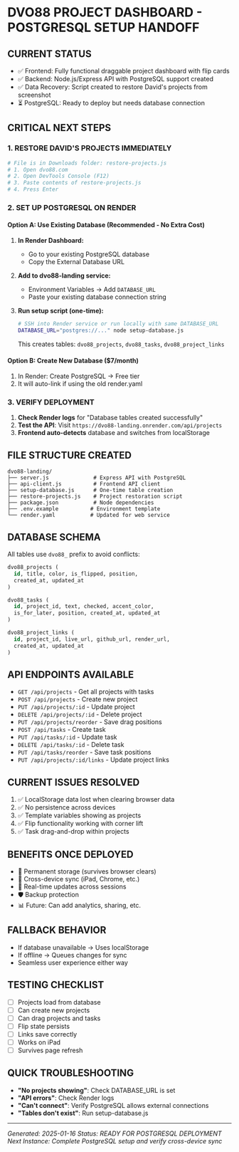 # DVO88 PROJECT DASHBOARD - POSTGRESQL SETUP HANDOFF

## CURRENT STATUS
- ✅ Frontend: Fully functional draggable project dashboard with flip cards
- ✅ Backend: Node.js/Express API with PostgreSQL support created
- ✅ Data Recovery: Script created to restore David's projects from screenshot
- ⏳ PostgreSQL: Ready to deploy but needs database connection

## CRITICAL NEXT STEPS

### 1. RESTORE DAVID'S PROJECTS IMMEDIATELY
```bash
# File is in Downloads folder: restore-projects.js
# 1. Open dvo88.com
# 2. Open DevTools Console (F12)
# 3. Paste contents of restore-projects.js
# 4. Press Enter
```

### 2. SET UP POSTGRESQL ON RENDER

#### Option A: Use Existing Database (Recommended - No Extra Cost)
1. **In Render Dashboard:**
   - Go to your existing PostgreSQL database
   - Copy the External Database URL
   
2. **Add to dvo88-landing service:**
   - Environment Variables → Add `DATABASE_URL`
   - Paste your existing database connection string
   
3. **Run setup script (one-time):**
   ```bash
   # SSH into Render service or run locally with same DATABASE_URL
   DATABASE_URL="postgres://..." node setup-database.js
   ```
   This creates tables: `dvo88_projects`, `dvo88_tasks`, `dvo88_project_links`

#### Option B: Create New Database ($7/month)
1. In Render: Create PostgreSQL → Free tier
2. It will auto-link if using the old render.yaml

### 3. VERIFY DEPLOYMENT
1. **Check Render logs** for "Database tables created successfully"
2. **Test the API**: Visit `https://dvo88-landing.onrender.com/api/projects`
3. **Frontend auto-detects** database and switches from localStorage

## FILE STRUCTURE CREATED
```
dvo88-landing/
├── server.js              # Express API with PostgreSQL
├── api-client.js          # Frontend API client
├── setup-database.js      # One-time table creation
├── restore-projects.js    # Project restoration script
├── package.json           # Node dependencies
├── .env.example          # Environment template
└── render.yaml           # Updated for web service
```

## DATABASE SCHEMA
All tables use `dvo88_` prefix to avoid conflicts:

```sql
dvo88_projects (
  id, title, color, is_flipped, position, 
  created_at, updated_at
)

dvo88_tasks (
  id, project_id, text, checked, accent_color, 
  is_for_later, position, created_at, updated_at
)

dvo88_project_links (
  id, project_id, live_url, github_url, render_url,
  created_at, updated_at
)
```

## API ENDPOINTS AVAILABLE
- `GET /api/projects` - Get all projects with tasks
- `POST /api/projects` - Create new project
- `PUT /api/projects/:id` - Update project
- `DELETE /api/projects/:id` - Delete project
- `PUT /api/projects/reorder` - Save drag positions
- `POST /api/tasks` - Create task
- `PUT /api/tasks/:id` - Update task
- `DELETE /api/tasks/:id` - Delete task
- `PUT /api/tasks/reorder` - Save task positions
- `PUT /api/projects/:id/links` - Update project links

## CURRENT ISSUES RESOLVED
1. ✅ LocalStorage data lost when clearing browser data
2. ✅ No persistence across devices
3. ✅ Template variables showing as projects
4. ✅ Flip functionality working with corner lift
5. ✅ Task drag-and-drop within projects

## BENEFITS ONCE DEPLOYED
- 💾 Permanent storage (survives browser clears)
- 📱 Cross-device sync (iPad, Chrome, etc.)
- 🔄 Real-time updates across sessions
- 🛡️ Backup protection
- 📊 Future: Can add analytics, sharing, etc.

## FALLBACK BEHAVIOR
- If database unavailable → Uses localStorage
- If offline → Queues changes for sync
- Seamless user experience either way

## TESTING CHECKLIST
- [ ] Projects load from database
- [ ] Can create new projects
- [ ] Can drag projects and tasks
- [ ] Flip state persists
- [ ] Links save correctly
- [ ] Works on iPad
- [ ] Survives page refresh

## QUICK TROUBLESHOOTING
- **"No projects showing"**: Check DATABASE_URL is set
- **"API errors"**: Check Render logs
- **"Can't connect"**: Verify PostgreSQL allows external connections
- **"Tables don't exist"**: Run setup-database.js

---
*Generated: 2025-01-16*
*Status: READY FOR POSTGRESQL DEPLOYMENT*
*Next Instance: Complete PostgreSQL setup and verify cross-device sync*